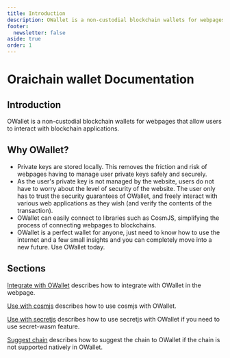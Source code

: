 ```yaml
---
title: Introduction
description: OWallet is a non-custodial blockchain wallets for webpages that allow users to interact with blockchain applications.
footer:
  newsletter: false
aside: true
order: 1
---
```


# Oraichain wallet Documentation

## Introduction

OWallet is a non-custodial blockchain wallets for webpages that allow users to interact with blockchain applications.

## Why OWallet?

- Private keys are stored locally. This removes the friction and risk of webpages having to manage user private keys safely and securely.
- As the user's private key is not managed by the website, users do not have to worry about the level of security of the website. The user only has to trust the security guarantees of OWallet, and freely interact with various web applications as they wish (and verify the contents of the transaction).
- OWallet can easily connect to libraries such as CosmJS, simplifying the process of connecting webpages to blockchains.
- OWallet is a perfect wallet for anyone, just need to know how to use the internet and a few small insights and you can completely move into a new future. Use OWallet today.

## Sections
[Integrate with OWallet](./api) describes how to integrate with OWallet in the webpage.  

[Use with cosmjs](./api/cosmjs.md) describes how to use cosmjs with OWallet.

[Use with secretjs](./api/secretjs.md) describes how to use secretjs with OWallet if you need to use secret-wasm feature.
  
[Suggest chain](./api/suggest-chain.md) describes how to suggest the chain to OWallet if the chain is not supported natively in OWallet.
